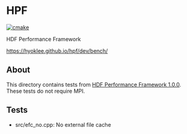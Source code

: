 # HPF
[![cmake](https://github.com/hyoklee/hpf/actions/workflows/cmake_dev.yml/badge.svg)](https://github.com/hyoklee/hpf/actions/workflows/cmake_dev.yml)

HDF Performance Framework

https://hyoklee.github.io/hpf/dev/bench/

## About

This directory contains tests from [HDF Performance Framework 1.0.0](https://hpf.hdfgroup.org/).
These tests do not require MPI.

## Tests

* src/efc_no.cpp: No external file cache
